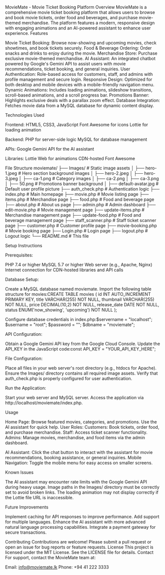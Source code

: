 MovieMate - Movie Ticket Booking Platform
Overview
MovieMate is a comprehensive movie ticket booking platform that allows users to browse and book movie tickets, order food and beverages, and purchase movie-themed merchandise. The platform features a modern, responsive design with engaging animations and an AI-powered assistant to enhance user experience.
Features

Movie Ticket Booking: Browse now-showing and upcoming movies, check showtimes, and book tickets securely.
Food & Beverage Ordering: Order snacks and drinks to enjoy during the movie.
Merchandise Store: Purchase exclusive movie-themed merchandise.
AI Assistant: An integrated chatbot powered by Google's Gemini API to assist users with movie recommendations, ticket booking, and general inquiries.
User Authentication: Role-based access for customers, staff, and admins with profile management and secure login.
Responsive Design: Optimized for both desktop and mobile devices with a mobile-friendly navigation menu.
Dynamic Animations: Includes loading animations, slideshow transitions, scroll-based animations, and a scroll progress bar.
Promotions Banner: Highlights exclusive deals with a parallax zoom effect.
Database Integration: Fetches movie data from a MySQL database for dynamic content display.

Technologies Used

Frontend:
HTML5, CSS3, JavaScript
Font Awesome for icons
Lottie for loading animation


Backend:
PHP for server-side logic
MySQL for database management


APIs:
Google Gemini API for the AI assistant


Libraries:
Lottie Web for animations
CDN-hosted Font Awesome



File Structure
moviemate/
├── Images/                     # Static image assets
│   ├── hero-1.jpeg             # Hero section background images
│   ├── hero-2.jpeg
│   ├── hero-3.jpeg
│   ├── ca-1.png                # Category images
│   ├── ca-2.png
│   ├── ca-3.png
│   ├── 50.png                  # Promotions banner background
│   ├── default-avatar.jpg      # Default user profile picture
├── auth_check.php              # Authentication logic
├── index.php                   # Main homepage
├── movie.php                   # Movie listing page
├── items.php                   # Merchandise page
├── food.php                    # Food and beverage page
├── about.php                   # About us page
├── admin.php                   # Admin dashboard
├── edit-movie.php              # Movie management page
├── update-items.php            # Merchandise management page
├── update-food.php             # Food and beverage management page
├── staff_scanner.php           # Staff ticket scanner page
├── customer.php                # Customer profile page
├── movie-booking.php           # Movie booking page
├── Login.php                   # Login page
├── logout.php                  # Logout logic
└── README.md                   # This file

Setup Instructions

Prerequisites:

PHP 7.4 or higher
MySQL 5.7 or higher
Web server (e.g., Apache, Nginx)
Internet connection for CDN-hosted libraries and API calls


Database Setup:

Create a MySQL database named moviemate.
Import the following table structure for movies:CREATE TABLE movies (
    id INT AUTO_INCREMENT PRIMARY KEY,
    title VARCHAR(255) NOT NULL,
    thumbnail VARCHAR(255) NOT NULL,
    price DECIMAL(10,2) NOT NULL,
    release_date DATE NOT NULL,
    status ENUM('now_showing', 'upcoming') NOT NULL
);


Configure database credentials in index.php:$servername = "localhost";
$username = "root";
$password = "";
$dbname = "moviemate";




API Configuration:

Obtain a Google Gemini API key from the Google Cloud Console.
Update the API_KEY in the JavaScript code:const API_KEY = "YOUR_API_KEY_HERE";




File Configuration:

Place all files in your web server's root directory (e.g., htdocs for Apache).
Ensure the Images/ directory contains all required image assets.
Verify that auth_check.php is properly configured for user authentication.


Run the Application:

Start your web server and MySQL server.
Access the application via http://localhost/moviemate/index.php.



Usage

Home Page: Browse featured movies, categories, and promotions. Use the AI assistant for quick help.
User Roles:
Customers: Book tickets, order food, and purchase merchandise.
Staff: Access ticket scanner functionality.
Admins: Manage movies, merchandise, and food items via the admin dashboard.


AI Assistant: Click the chat button to interact with the assistant for movie recommendations, booking assistance, or general inquiries.
Mobile Navigation: Toggle the mobile menu for easy access on smaller screens.

Known Issues

The AI assistant may encounter rate limits with the Google Gemini API during heavy usage.
Image paths in the Images/ directory must be correctly set to avoid broken links.
The loading animation may not display correctly if the Lottie file URL is inaccessible.

Future Improvements

Implement caching for API responses to improve performance.
Add support for multiple languages.
Enhance the AI assistant with more advanced natural language processing capabilities.
Integrate a payment gateway for secure transactions.

Contributing
Contributions are welcome! Please submit a pull request or open an issue for bug reports or feature requests.
License
This project is licensed under the MIT License. See the LICENSE file for details.
Contact
For support, contact the MovieMate team at:

Email: info@moviemate.lk
Phone: +94 41 222 3333

